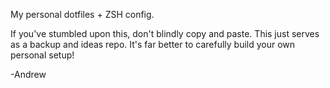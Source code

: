 My personal dotfiles + ZSH config.

If you've stumbled upon this, don't blindly copy and paste. This just serves as a backup and ideas repo. It's far better to carefully build your own personal setup!

-Andrew
